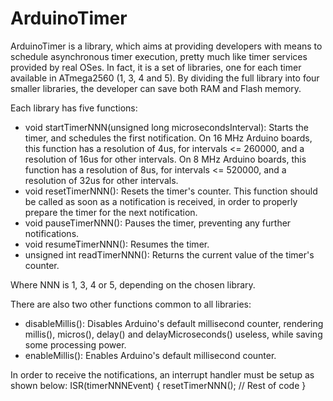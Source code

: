 ArduinoTimer
============

ArduinoTimer is a library, which aims at providing developers with means to schedule asynchronous timer execution, pretty much like timer services provided by real OSes. In fact, it is a set of libraries, one for each timer available in ATmega2560 (1, 3, 4 and 5). By dividing the full library into four smaller libraries, the developer can save both RAM and Flash memory.

Each library has five functions:
- void startTimerNNN(unsigned long microsecondsInterval): Starts the timer, and schedules the first notification. On 16 MHz Arduino boards, this function has a resolution of 4us, for intervals <= 260000, and a resolution of 16us for other intervals. On 8 MHz Arduino boards, this function has a resolution of 8us, for intervals <= 520000, and a resolution of 32us for other intervals. 
- void resetTimerNNN(): Resets the timer's counter. This function should be called as soon as a notification is received, in order to properly prepare the timer for the next notification.
- void pauseTimerNNN(): Pauses the timer, preventing any further notifications.
- void resumeTimerNNN(): Resumes the timer.
- unsigned int readTimerNNN(): Returns the current value of the timer's counter.

Where NNN is 1, 3, 4 or 5, depending on the chosen library.

There are also two other functions common to all libraries:
- disableMillis(): Disables Arduino's default millisecond counter, rendering millis(), micros(), delay() and delayMicroseconds() useless, while saving some processing power.
- enableMillis(): Enables Arduino's default millisecond counter.

In order to receive the notifications, an interrupt handler must be setup as shown below:
ISR(timerNNNEvent)
{
  resetTimerNNN();
  // Rest of code
} 

